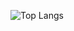 ![Top Langs](https://github-readme-stats.vercel.app/api/top-langs/?username=LucasGabrielAmorimSteffen)
